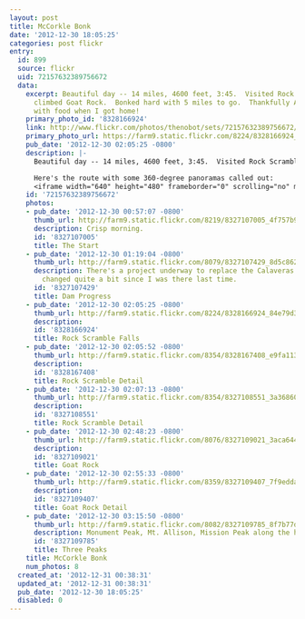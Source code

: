 ```yaml
---
layout: post
title: McCorkle Bonk
date: '2012-12-30 18:05:25'
categories: post flickr
entry:
  id: 899
  source: flickr
  uid: 72157632389756672
  data:
    excerpt: Beautiful day -- 14 miles, 4600 feet, 3:45.  Visited Rock Scramble and
      climbed Goat Rock.  Bonked hard with 5 miles to go.  Thankfully Arti was waiting
      with food when I got home!
    primary_photo_id: '8328166924'
    link: http://www.flickr.com/photos/thenobot/sets/72157632389756672/
    primary_photo_url: https://farm9.static.flickr.com/8224/8328166924_84e79d3fbe_m.jpg
    pub_date: '2012-12-30 02:05:25 -0800'
    description: |-
      Beautiful day -- 14 miles, 4600 feet, 3:45.  Visited Rock Scramble and climbed Goat Rock.  Bonked hard with 5 miles to go.  Thankfully Arti was waiting with food when I got home!

      Here's the route with some 360-degree panoramas called out:
      <iframe width="640" height="480" frameborder="0" scrolling="no" marginheight="0" marginwidth="0" src="https://maps.google.com/maps/ms?ie=UTF8&hl=en&oe=UTF8&msa=0&msid=204175310944031498999.0004d21ad197cd6f66929&num=200&start=4&t=p&ll=37.510951,-121.813145&spn=0.065361,0.109863&z=13&output=embed"></iframe><br /><small>View <a href="https://maps.google.com/maps/ms?ie=UTF8&hl=en&oe=UTF8&msa=0&msid=204175310944031498999.0004d21ad197cd6f66929&num=200&start=4&t=p&ll=37.510951,-121.813145&spn=0.065361,0.109863&z=13&source=embed" style="color:#0000FF;text-align:left">McCorkle Bonk</a> in a larger map</small>.
    id: '72157632389756672'
    photos:
    - pub_date: '2012-12-30 00:57:07 -0800'
      thumb_url: http://farm9.static.flickr.com/8219/8327107005_4f757b945c_s.jpg
      description: Crisp morning.
      id: '8327107005'
      title: The Start
    - pub_date: '2012-12-30 01:19:04 -0800'
      thumb_url: http://farm9.static.flickr.com/8079/8327107429_8d5c862a99_s.jpg
      description: There's a project underway to replace the Calaveras Dam.  It's
        changed quite a bit since I was there last time.
      id: '8327107429'
      title: Dam Progress
    - pub_date: '2012-12-30 02:05:25 -0800'
      thumb_url: http://farm9.static.flickr.com/8224/8328166924_84e79d3fbe_s.jpg
      description: 
      id: '8328166924'
      title: Rock Scramble Falls
    - pub_date: '2012-12-30 02:05:52 -0800'
      thumb_url: http://farm9.static.flickr.com/8354/8328167408_e9fa11302a_s.jpg
      description: 
      id: '8328167408'
      title: Rock Scramble Detail
    - pub_date: '2012-12-30 02:07:13 -0800'
      thumb_url: http://farm9.static.flickr.com/8354/8327108551_3a3686050e_s.jpg
      description: 
      id: '8327108551'
      title: Rock Scramble Detail
    - pub_date: '2012-12-30 02:48:23 -0800'
      thumb_url: http://farm9.static.flickr.com/8076/8327109021_3aca6442ab_s.jpg
      description: 
      id: '8327109021'
      title: Goat Rock
    - pub_date: '2012-12-30 02:55:33 -0800'
      thumb_url: http://farm9.static.flickr.com/8359/8327109407_7f9edda58d_s.jpg
      description: 
      id: '8327109407'
      title: Goat Rock Detail
    - pub_date: '2012-12-30 03:15:50 -0800'
      thumb_url: http://farm9.static.flickr.com/8082/8327109785_8f7b77d138_s.jpg
      description: Monument Peak, Mt. Allison, Mission Peak along the horizon there.
      id: '8327109785'
      title: Three Peaks
    title: McCorkle Bonk
    num_photos: 8
  created_at: '2012-12-31 00:38:31'
  updated_at: '2012-12-31 00:38:31'
  pub_date: '2012-12-30 18:05:25'
  disabled: 0
---
```

